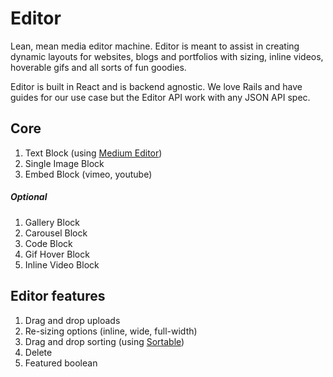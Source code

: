 # Editor
Lean, mean media editor machine. Editor is meant to assist in creating dynamic layouts for websites, blogs and portfolios with sizing, inline videos, hoverable gifs and all sorts of fun goodies.

Editor is built in React and is backend agnostic. We love Rails and have guides for our use case but the Editor API work with any JSON API spec.

## Core

1. Text Block (using [Medium Editor](https://github.com/yabwe/medium-editor))
2. Single Image Block
3. Embed Block (vimeo, youtube)

##### Optional

1. Gallery Block
2. Carousel Block
3. Code Block
4. Gif Hover Block
5. Inline Video Block

## Editor features

1. Drag and drop uploads
2. Re-sizing options (inline, wide, full-width)
2. Drag and drop sorting (using [Sortable](https://github.com/RubaXa/Sortable))
3. Delete
4. Featured boolean
